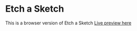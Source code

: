 # Etch a Sketch

This is a browser version of Etch a Sketch [Live preview here](https://ikmano.github.io/etch-a-sketch/)
